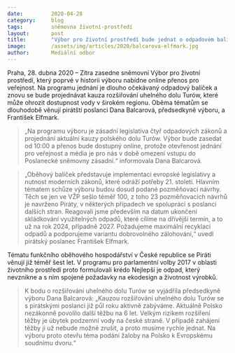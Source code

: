 ```yaml
---
date:         2020-04-28
category:     blog
tags:         sněmovna životní-prostředí
layout:       post
title:        "Výbor pro životní prostředí bude jednat o odpadovém balíčku, předsedkyně výboru požaduje opětovné projednání kauzy Turów"
image:        /assets/img/articles/2020/balcarova-elfmark.jpg
author:       Mediální odbor
--- 
```




Praha, 28. dubna 2020 – Zítra zasedne sněmovní Výbor pro životní prostředí, který poprvé v historii výboru nabídne online přenos pro veřejnost. Na programu jednání je dlouho očekávaný odpadový balíček a znovu se bude projednávat kauza rozšiřování uhelného dolu Turów, které může ohrozit dostupnost vody v širokém regionu. Oběma tématům se dlouhodobě věnují pirátští poslanci Dana Balcarová, předsedkyně výboru, a František Elfmark.

> „Na programu výboru je zásadní legislativa čtyř odpadových zákonů a projednání aktuální kauzy polského dolu Turów. Výbor bude zasedat od 10:00 a přenos bude dostupný online, protože otevřenost jednání pro veřejnost a média je pro nás v době omezení vstupu do Poslanecké sněmovny zásadní.“ informovala Dana Balcarová.

> „Oběhový balíček představuje implementaci evropské legislativy a nutnost moderních zákonů, které odráží potřeby 21. století. Hlavním tématem schůze výboru budou dosud podané pozměňovací návrhy. Těch se jen ve VŽP sešlo téměř 100, z toho 23 pozměňovacích návrhů je navrženo Piráty, v některých případech ve spolupráci s poslanci dalších stran. Reagovali jsme především na datum ukončení skládkování využitelných odpadů, které cílíme na dřívější termín, a to už na rok 2024, případně 2027. Požadujeme maximální recyklaci odpadů a podporujeme variantu dobrovolného zálohování,“ uvedl pirátský poslanec František Elfmark.

Tématu funkčního oběhového hospodářství v České republice se Piráti věnují již téměř šest let. V programu pro parlamentní volby 2017 v oblasti životního prostředí proto formulovali krédo Nejlepší je odpad, který nevznikne a s ním spojené požadavky na ekodesign a životnost výrobků.

> K bodu o rozšiřování uhelného dolu Turów se vyjádřila předsedkyně výboru Dana Balcarová: „Kauzou rozšiřování uhelného dolu Turów se s pirátskými poslanci již půl roku aktivně zabýváme. Aktuálně Polsko nezákonně povolilo další těžbu na 6 let. Velkým rizikem rozšíření těžby je úbytek podzemní vody na české straně. V případě zahájení těžby ji už nebude možné zrušit, a proto musíme rychle jednat. Na výboru proto otevřu téma podání žaloby na Polsko k Evropskému soudnímu dvoru.“
